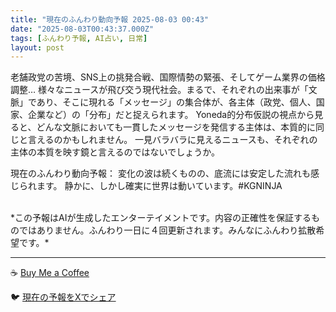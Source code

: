```yaml
---
title: "現在のふんわり動向予報 2025-08-03 00:43"
date: "2025-08-03T00:43:37.000Z"
tags: [ふんわり予報, AI占い, 日常]
layout: post
---
```


老舗政党の苦境、SNS上の挑発合戦、国際情勢の緊張、そしてゲーム業界の価格調整…  様々なニュースが飛び交う現代社会。まるで、それぞれの出来事が「文脈」であり、そこに現れる「メッセージ」の集合体が、各主体（政党、個人、国家、企業など）の「分布」だと捉えられます。  Yoneda的分布仮説の視点から見ると、どんな文脈においても一貫したメッセージを発信する主体は、本質的に同じと言えるのかもしれません。  一見バラバラに見えるニュースも、それぞれの主体の本質を映す鏡と言えるのではないでしょうか。


現在のふんわり動向予報：
変化の波は続くものの、底流には安定した流れも感じられます。  静かに、しかし確実に世界は動いています。#KGNINJA

<br>
*この予報はAIが生成したエンターテイメントです。内容の正確性を保証するものではありません。ふんわり一日に４回更新されます。みんなにふんわり拡散希望です。*

---
☕️ [Buy Me a Coffee](https://www.buymeacoffee.com/kgninja)

🐦 [現在の予報をXでシェア](https://twitter.com/intent/tweet?text=%E7%8F%BE%E5%9C%A8%E3%81%AE%E3%81%B5%E3%82%93%E3%82%8F%E3%82%8A%E4%BA%88%E5%A0%B1%3A%20%E3%80%8C%E8%80%81%E8%88%97%E6%94%BF%E5%85%9A%E3%81%AE%E8%8B%A6%E5%A2%83%E3%80%81SNS%E4%B8%8A%E3%81%AE%E6%8C%91%E7%99%BA%E5%90%88%E6%88%A6%E3%80%81%E5%9B%BD%E9%9A%9B%E6%83%85%E5%8B%A2%E3%81%AE%E7%B7%8A%E5%BC%B5%E3%80%81%E3%81%9D%E3%81%97%E3%81%A6%E3%82%B2%E3%83%BC%E3%83%A0%E6%A5%AD%E7%95%8C%E3%81%AE%E4%BE%A1%E6%A0%BC%E8%AA%BF%E6%95%B4%E2%80%A6%20%20%E6%A7%98%E3%80%85%E3%81%AA%E3%83%8B%E3%83%A5%E3%83%BC%E3%82%B9%E3%81%8C%E9%A3%9B%E3%81%B3%E4%BA%A4%E3%81%86%E7%8F%BE%E4%BB%A3%E7%A4%BE%E4%BC%9A%E3%80%82%E3%80%8D%23KGNINJA%20%E7%B6%9A%E3%81%8D%E3%81%AF%E3%83%96%E3%83%AD%E3%82%B0%E3%81%A7%EF%BC%81%F0%9F%91%87&url=https%3A%2F%2Fkg-ninja.github.io%2FFunwariyoso%2F)
